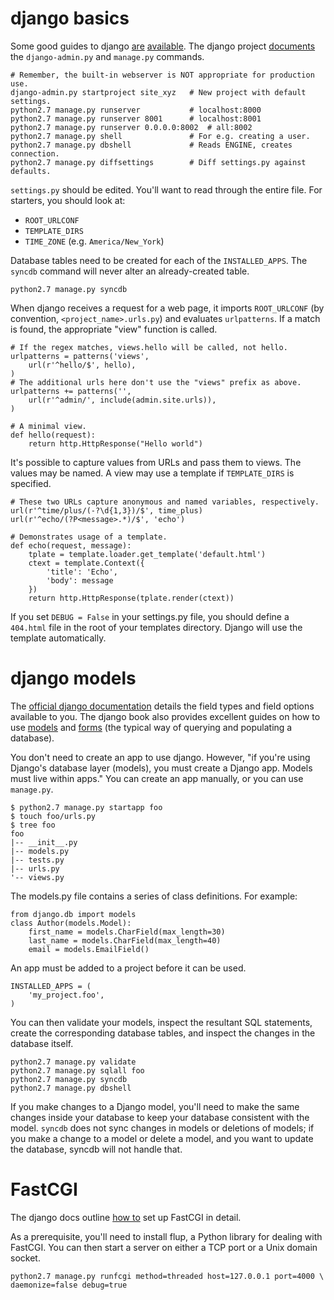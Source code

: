 django basics
=============

Some good guides to django [are](https://docs.djangoproject.com/en/1.4/)
[available](http://www.djangobook.com/en/2.0/index.html). The django project
[documents](https://docs.djangoproject.com/en/dev/ref/django-admin/) the
`django-admin.py` and `manage.py` commands.

    # Remember, the built-in webserver is NOT appropriate for production use.
    django-admin.py startproject site_xyz   # New project with default settings.
    python2.7 manage.py runserver           # localhost:8000
    python2.7 manage.py runserver 8001      # localhost:8001
    python2.7 manage.py runserver 0.0.0.0:8002  # all:8002
    python2.7 manage.py shell               # For e.g. creating a user.
    python2.7 manage.py dbshell             # Reads ENGINE, creates connection.
    python2.7 manage.py diffsettings        # Diff settings.py against defaults.

`settings.py` should be edited. You'll want to read through the entire file. For
starters, you should look at:

* `ROOT_URLCONF`
* `TEMPLATE_DIRS`
* `TIME_ZONE` (e.g. `America/New_York`)

Database tables need to be created for each of the `INSTALLED_APPS`. The
`syncdb` command will never alter an already-created table.

    python2.7 manage.py syncdb

When django receives a request for a web page, it imports `ROOT_URLCONF` (by
convention, `<project_name>.urls.py`) and evaluates `urlpatterns`. If a match
is found, the appropriate "view" function is called.

    # If the regex matches, views.hello will be called, not hello.
    urlpatterns = patterns('views',
        url(r'^hello/$', hello),
    )
    # The additional urls here don't use the "views" prefix as above.
    urlpatterns += patterns('',
        url(r'^admin/', include(admin.site.urls)),
    )

    # A minimal view.
    def hello(request):
        return http.HttpResponse("Hello world")

It's possible to capture values from URLs and pass them to views. The values may
be named. A view may use a template if `TEMPLATE_DIRS` is specified.

    # These two URLs capture anonymous and named variables, respectively.
    url(r'^time/plus/(-?\d{1,3})/$', time_plus)
    url(r'^echo/(?P<message>.*)/$', 'echo')

    # Demonstrates usage of a template.
    def echo(request, message):
        tplate = template.loader.get_template('default.html')
        ctext = template.Context({
            'title': 'Echo',
            'body': message
        })
        return http.HttpResponse(tplate.render(ctext))

If you set `DEBUG = False` in your settings.py file, you should define a
`404.html` file in the root of your templates directory. Django will use the
template automatically.

django models
=============

The [official django documentation](https://docs.djangoproject.com/en/1.4/ref/models/fields/)
details the field types and field options available to you. The django book also
provides excellent guides on how to use
[models](http://www.djangobook.com/en/2.0/chapter05.html) and
[forms](http://www.djangobook.com/en/2.0/chapter07.html) (the typical way of
querying and populating a database).

You don't need to create an app to use django. However, "if you're using
Django's database layer (models), you must create a Django app. Models must live
within apps." You can create an app manually, or you can use `manage.py`.

    $ python2.7 manage.py startapp foo
    $ touch foo/urls.py
    $ tree foo
    foo
    |-- __init__.py
    |-- models.py
    |-- tests.py
    |-- urls.py
    '-- views.py

The models.py file contains a series of class definitions. For example:

    from django.db import models
    class Author(models.Model):
        first_name = models.CharField(max_length=30)
        last_name = models.CharField(max_length=40)
        email = models.EmailField()

An app must be added to a project before it can be used.

    INSTALLED_APPS = (
        'my_project.foo',
    )

You can then validate your models, inspect the resultant SQL statements, create
the corresponding database tables, and inspect the changes in the database
itself.

    python2.7 manage.py validate
    python2.7 manage.py sqlall foo
    python2.7 manage.py syncdb
    python2.7 manage.py dbshell

If you make changes to a Django model, you'll need to make the same changes
inside your database to keep your database consistent with the model. `syncdb`
does not sync changes in models or deletions of models; if you make a change to
a model or delete a model, and you want to update the database, syncdb will not
handle that.

FastCGI
=======

The django docs outline
[how to](https://docs.djangoproject.com/en/dev/howto/deployment/fastcgi/) set up
FastCGI in detail.

As a prerequisite, you'll need to install flup, a Python library for dealing
with FastCGI. You can then start a server on either a TCP port or a Unix domain
socket.

    python2.7 manage.py runfcgi method=threaded host=127.0.0.1 port=4000 \
    daemonize=false debug=true

